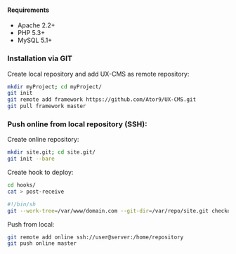 #### Requirements
* Apache 2.2+
* PHP 5.3+
* MySQL 5.1+

### Installation via GIT
Create local repository and add UX-CMS as remote repository:
```sh
mkdir myProject; cd myProject/
git init
git remote add framework https://github.com/Ator9/UX-CMS.git
git pull framework master
```
### Push online from local repository (SSH):
Create online repository:
```sh
mkdir site.git; cd site.git/
git init --bare
```
Create hook to deploy:
```sh
cd hooks/
cat > post-receive

#!/bin/sh
git --work-tree=/var/www/domain.com --git-dir=/var/repo/site.git checkout -f
```
Push from local:
```sh
git remote add online ssh://user@server:/home/repository
git push online master
```

